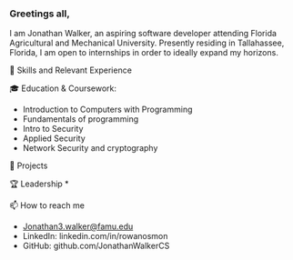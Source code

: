 ### Greetings all,

I am Jonathan Walker, an aspiring software developer attending Florida Agricultural and Mechanical University. Presently residing in Tallahassee, Florida, I am open to internships in order to ideally expand my horizons.

🔧 Skills and Relevant Experience

🎓 Education & Coursework:
* Introduction to Computers with Programming
* Fundamentals of programming
* Intro to Security
* Applied Security
* Network Security and cryptography

🚀 Projects

🏆 Leadership
* 

📫 How to reach me
* Jonathan3.walker@famu.edu
* LinkedIn: linkedin.com/in/rowanosmon
* GitHub: github.com/JonathanWalkerCS
